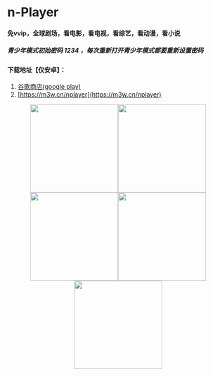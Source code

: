 # n-Player

#### 免vvip，全球剧场，看电影，看电视，看综艺，看动漫，看小说

##### 青少年模式初始密码 1234 ，每次重新打开青少年模式都要重新设置密码

#### 下载地址【仅安卓】：

1. [谷歌商店(google play)](https://play.google.com/store/apps/details?id=cn.xuehuayu.player)
2. [https://m3w.cn/nplayer](https://m3w.cn/nplayer)

<center class="half">
<img src='https://i.niupic.com/images/2021/01/27/9apo.jpg' width="200"><img src='https://i.niupic.com/images/2021/01/27/9apn.jpg' width="200"><img src='https://i.niupic.com/images/2021/01/27/9apm.jpg' width="200"><img src='https://i.niupic.com/images/2021/01/27/9app.jpg' width="200"><img src='https://i.niupic.com/images/2021/01/27/9apl.jpg' width="200">
</center>
